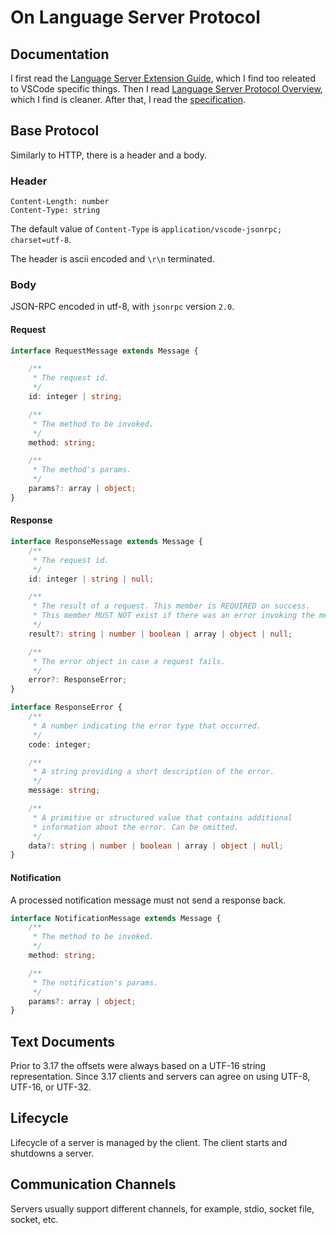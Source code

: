 # On Language Server Protocol

## Documentation

I first read the [Language Server Extension Guide][extension],
which I find too releated to VSCode specific things.
Then I read [Language Server Protocol Overview][overview],
which I find is cleaner.
After that, I read the [specification][spec].

[extension]: https://code.visualstudio.com/api/language-extensions/language-server-extension-guide
[overview]: https://microsoft.github.io/language-server-protocol/
[spec]: https://microsoft.github.io/language-server-protocol/specifications/lsp/3.17/specification/

## Base Protocol

Similarly to HTTP, there is a header and a body.

### Header

```
Content-Length: number
Content-Type: string  
```

The default value of `Content-Type` is `application/vscode-jsonrpc; charset=utf-8`.

The header is ascii encoded and `\r\n` terminated.

### Body

JSON-RPC encoded in utf-8, with `jsonrpc` version `2.0`.

#### Request

```ts
interface RequestMessage extends Message {

	/**
	 * The request id.
	 */
	id: integer | string;

	/**
	 * The method to be invoked.
	 */
	method: string;

	/**
	 * The method's params.
	 */
	params?: array | object;
}
```

#### Response

```ts
interface ResponseMessage extends Message {
	/**
	 * The request id.
	 */
	id: integer | string | null;

	/**
	 * The result of a request. This member is REQUIRED on success.
	 * This member MUST NOT exist if there was an error invoking the method.
	 */
	result?: string | number | boolean | array | object | null;

	/**
	 * The error object in case a request fails.
	 */
	error?: ResponseError;
}

interface ResponseError {
	/**
	 * A number indicating the error type that occurred.
	 */
	code: integer;

	/**
	 * A string providing a short description of the error.
	 */
	message: string;

	/**
	 * A primitive or structured value that contains additional
	 * information about the error. Can be omitted.
	 */
	data?: string | number | boolean | array | object | null;
}
```

#### Notification

A processed notification message must not send a response back.

```ts
interface NotificationMessage extends Message {
	/**
	 * The method to be invoked.
	 */
	method: string;

	/**
	 * The notification's params.
	 */
	params?: array | object;
}
```

## Text Documents

Prior to 3.17 the offsets were always based on a UTF-16 string representation.
Since 3.17 clients and servers can agree on using UTF-8, UTF-16, or UTF-32.

## Lifecycle

Lifecycle of a server is managed by the client. 
The client starts and shutdowns a server.

## Communication Channels

Servers usually support different channels, for example, stdio, socket file, socket, etc.
